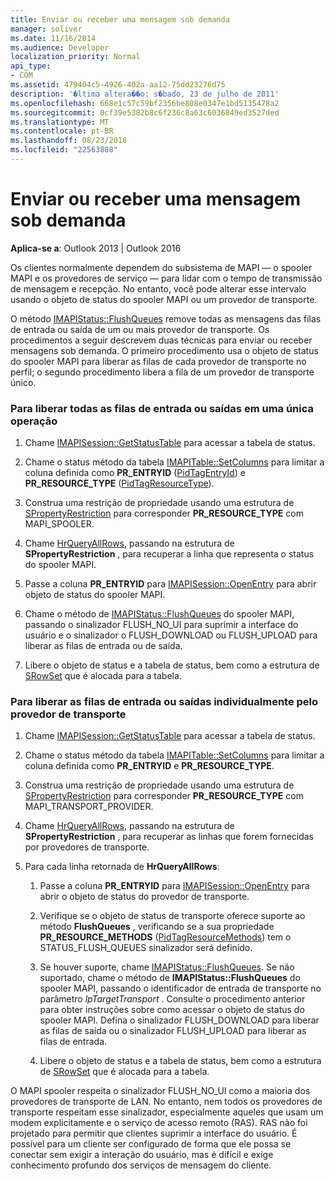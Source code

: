 ```yaml
---
title: Enviar ou receber uma mensagem sob demanda
manager: soliver
ms.date: 11/16/2014
ms.audience: Developer
localization_priority: Normal
api_type:
- COM
ms.assetid: 479404c5-4926-402a-aa12-75dd23276d75
description: '�ltima altera��o: s�bado, 23 de julho de 2011'
ms.openlocfilehash: 668e1c57c59bf2356be808e0347e1bd5135478a2
ms.sourcegitcommit: 0cf39e5382b8c6f236c8a63c6036849ed3527ded
ms.translationtype: MT
ms.contentlocale: pt-BR
ms.lasthandoff: 08/23/2018
ms.locfileid: "22563888"
---
```

# <a name="sending-or-receiving-a-message-on-demand"></a>Enviar ou receber uma mensagem sob demanda
  
**Aplica-se a**: Outlook 2013 | Outlook 2016 
  
Os clientes normalmente dependem do subsistema de MAPI — o spooler MAPI e os provedores de serviço — para lidar com o tempo de transmissão de mensagem e recepção. No entanto, você pode alterar esse intervalo usando o objeto de status do spooler MAPI ou um provedor de transporte.
  
O método [IMAPIStatus::FlushQueues](imapistatus-flushqueues.md) remove todas as mensagens das filas de entrada ou saída de um ou mais provedor de transporte. Os procedimentos a seguir descrevem duas técnicas para enviar ou receber mensagens sob demanda. O primeiro procedimento usa o objeto de status do spooler MAPI para liberar as filas de cada provedor de transporte no perfil; o segundo procedimento libera a fila de um provedor de transporte único. 
  
### <a name="to-flush-all-incoming-or-outgoing-queues-in-a-single-operation"></a>Para liberar todas as filas de entrada ou saídas em uma única operação
  
1. Chame [IMAPISession::GetStatusTable](imapisession-getstatustable.md) para acessar a tabela de status. 
    
2. Chame o status método da tabela [IMAPITable::SetColumns](imapitable-setcolumns.md) para limitar a coluna definida como **PR_ENTRYID** ([PidTagEntryId](pidtagentryid-canonical-property.md)) e **PR_RESOURCE_TYPE** ([PidTagResourceType](pidtagresourcetype-canonical-property.md)).
    
3. Construa uma restrição de propriedade usando uma estrutura de [SPropertyRestriction](spropertyrestriction.md) para corresponder **PR_RESOURCE_TYPE** com MAPI_SPOOLER. 
    
4. Chame [HrQueryAllRows](hrqueryallrows.md), passando na estrutura de **SPropertyRestriction** , para recuperar a linha que representa o status do spooler MAPI. 
    
5. Passe a coluna **PR_ENTRYID** para [IMAPISession::OpenEntry](imapisession-openentry.md) para abrir objeto de status do spooler MAPI. 
    
6. Chame o método de [IMAPIStatus::FlushQueues](imapistatus-flushqueues.md) do spooler MAPI, passando o sinalizador FLUSH_NO_UI para suprimir a interface do usuário e o sinalizador o FLUSH_DOWNLOAD ou FLUSH_UPLOAD para liberar as filas de entrada ou de saída. 
    
7. Libere o objeto de status e a tabela de status, bem como a estrutura de [SRowSet](srowset.md) que é alocada para a tabela. 
    
### <a name="to-flush-incoming-or-outgoing-queues-individually-by-transport-provider"></a>Para liberar as filas de entrada ou saídas individualmente pelo provedor de transporte
  
1. Chame [IMAPISession::GetStatusTable](imapisession-getstatustable.md) para acessar a tabela de status. 
    
2. Chame o status método da tabela [IMAPITable::SetColumns](imapitable-setcolumns.md) para limitar a coluna definida como **PR_ENTRYID** e **PR_RESOURCE_TYPE**.
    
3. Construa uma restrição de propriedade usando uma estrutura de [SPropertyRestriction](spropertyrestriction.md) para corresponder **PR_RESOURCE_TYPE** com MAPI_TRANSPORT_PROVIDER. 
    
4. Chame [HrQueryAllRows](hrqueryallrows.md), passando na estrutura de **SPropertyRestriction** , para recuperar as linhas que forem fornecidas por provedores de transporte. 
    
5. Para cada linha retornada de **HrQueryAllRows**:
    
    1. Passe a coluna **PR_ENTRYID** para [IMAPISession::OpenEntry](imapisession-openentry.md) para abrir o objeto de status do provedor de transporte. 
        
    2. Verifique se o objeto de status de transporte oferece suporte ao método **FlushQueues** , verificando se a sua propriedade **PR_RESOURCE_METHODS** ([PidTagResourceMethods](pidtagresourcemethods-canonical-property.md)) tem o STATUS_FLUSH_QUEUES sinalizador será definido. 
        
    3. Se houver suporte, chame [IMAPIStatus::FlushQueues](imapistatus-flushqueues.md). Se não suportado, chame o método de **IMAPIStatus::FlushQueues** do spooler MAPI, passando o identificador de entrada de transporte no parâmetro _lpTargetTransport_ . Consulte o procedimento anterior para obter instruções sobre como acessar o objeto de status do spooler MAPI. Defina o sinalizador FLUSH_DOWNLOAD para liberar as filas de saída ou o sinalizador FLUSH_UPLOAD para liberar as filas de entrada. 
        
    4. Libere o objeto de status e a tabela de status, bem como a estrutura de [SRowSet](srowset.md) que é alocada para a tabela. 
    
O MAPI spooler respeita o sinalizador FLUSH_NO_UI como a maioria dos provedores de transporte de LAN. No entanto, nem todos os provedores de transporte respeitam esse sinalizador, especialmente aqueles que usam um modem explicitamente e o serviço de acesso remoto (RAS). RAS não foi projetado para permitir que clientes suprimir a interface do usuário. É possível para um cliente ser configurado de forma que ele possa se conectar sem exigir a interação do usuário, mas é difícil e exige conhecimento profundo dos serviços de mensagem do cliente.
  

